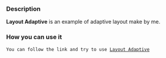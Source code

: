 ### Description

**Layout Adaptive** is an example of adaptive layout make by me.

### How you can use it

<code>You can follow the link and try to use [Layout Adaptive](https://layout-fluid.vercel.app/)
</code>

<!-- ### Maintability: -->
<!-- <a href="https://codeclimate.com/github/Loresina/frontend-bootcamp-project-12/maintainability"><img src="https://api.codeclimate.com/v1/badges/646791e2f2e9841fdf30/maintainability" /></a> -->

